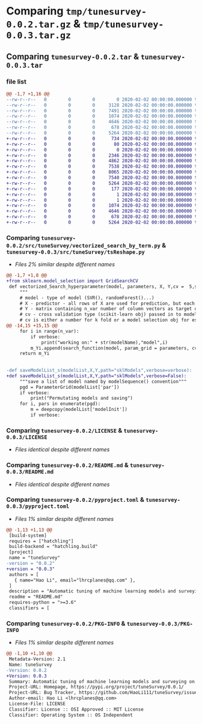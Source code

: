 # Comparing `tmp/tunesurvey-0.0.2.tar.gz` & `tmp/tunesurvey-0.0.3.tar.gz`

## Comparing `tunesurvey-0.0.2.tar` & `tunesurvey-0.0.3.tar`

### file list

```diff
@@ -1,7 +1,16 @@
--rw-r--r--   0        0        0        0 2020-02-02 00:00:00.000000 tunesurvey-0.0.2/src/tuneSurvey/__init__.py
--rw-r--r--   0        0        0     3128 2020-02-02 00:00:00.000000 tunesurvey-0.0.2/src/tuneSurvey/sklearn_modelList.py
--rw-r--r--   0        0        0     7491 2020-02-02 00:00:00.000000 tunesurvey-0.0.2/src/tuneSurvey/vectorized_search_by_term.py
--rw-r--r--   0        0        0     1074 2020-02-02 00:00:00.000000 tunesurvey-0.0.2/LICENSE
--rw-r--r--   0        0        0     4646 2020-02-02 00:00:00.000000 tunesurvey-0.0.2/README.md
--rw-r--r--   0        0        0      678 2020-02-02 00:00:00.000000 tunesurvey-0.0.2/pyproject.toml
--rw-r--r--   0        0        0     5264 2020-02-02 00:00:00.000000 tunesurvey-0.0.2/PKG-INFO
+-rw-r--r--   0        0        0      734 2020-02-02 00:00:00.000000 tunesurvey-0.0.3/demo.py
+-rw-r--r--   0        0        0       80 2020-02-02 00:00:00.000000 tunesurvey-0.0.3/setup.py
+-rw-r--r--   0        0        0        0 2020-02-02 00:00:00.000000 tunesurvey-0.0.3/src/tuneSurvey/__init__.py
+-rw-r--r--   0        0        0     2346 2020-02-02 00:00:00.000000 tunesurvey-0.0.3/src/tuneSurvey/cleansing.py
+-rw-r--r--   0        0        0     4862 2020-02-02 00:00:00.000000 tunesurvey-0.0.3/src/tuneSurvey/skLists.py
+-rw-r--r--   0        0        0     7538 2020-02-02 00:00:00.000000 tunesurvey-0.0.3/src/tuneSurvey/tsReshape.py
+-rw-r--r--   0        0        0     8065 2020-02-02 00:00:00.000000 tunesurvey-0.0.3/src/tuneSurvey/ts_torchLists.py
+-rw-r--r--   0        0        0     7540 2020-02-02 00:00:00.000000 tunesurvey-0.0.3/src/tuneSurvey/vectorized_search_by_term.py
+-rw-r--r--   0        0        0     5264 2020-02-02 00:00:00.000000 tunesurvey-0.0.3/tuneSurvey.egg-info/PKG-INFO
+-rw-r--r--   0        0        0      177 2020-02-02 00:00:00.000000 tunesurvey-0.0.3/tuneSurvey.egg-info/SOURCES.txt
+-rw-r--r--   0        0        0        1 2020-02-02 00:00:00.000000 tunesurvey-0.0.3/tuneSurvey.egg-info/dependency_links.txt
+-rw-r--r--   0        0        0        1 2020-02-02 00:00:00.000000 tunesurvey-0.0.3/tuneSurvey.egg-info/top_level.txt
+-rw-r--r--   0        0        0     1074 2020-02-02 00:00:00.000000 tunesurvey-0.0.3/LICENSE
+-rw-r--r--   0        0        0     4646 2020-02-02 00:00:00.000000 tunesurvey-0.0.3/README.md
+-rw-r--r--   0        0        0      678 2020-02-02 00:00:00.000000 tunesurvey-0.0.3/pyproject.toml
+-rw-r--r--   0        0        0     5264 2020-02-02 00:00:00.000000 tunesurvey-0.0.3/PKG-INFO
```

### Comparing `tunesurvey-0.0.2/src/tuneSurvey/vectorized_search_by_term.py` & `tunesurvey-0.0.3/src/tuneSurvey/tsReshape.py`

 * *Files 2% similar despite different names*

```diff
@@ -1,7 +1,8 @@
+from sklearn.model_selection import GridSearchCV
 def vectorized_Search_hyperparameter(model, parameters, X, Y,cv =  5,search_function = GridSearchCV,verbose =False):
     """
     # model - type of model (SVR(), randomForest()...)
     # X - predictor - all rows of X are used for prediction, but each model only gives on entry in Y
     # Y - matrix containing n_var number of column vectors as target of the prediction
     # cv - cross validation type (scikit-learn obj) passed in to model selection type.
     # cv is either a number for k fold or a model selection obj for esample, cv = TimeSeriesSplit(n_splits=2, max_train_size=None, test_size=2, gap=0)
@@ -14,15 +15,15 @@
     for i in range(n_var):
         if verbose:
             print("working on:" + str(modelName),"model",i)
         m_Yi.append(search_function(model, param_grid = parameters, cv=cv).fit(X,Y[:,i]))
     return m_Yi
 
 
-def saveModelList_s(modelList,X,Y,path="sklModels",verbose=verbose):
+def saveModelList_s(modelList,X,Y,path="sklModels",verbose=False):
     """save a list of model named by modelSequence() convention"""
     pgd = ParameterGrid(modelList['par'])
     if verbose:
         print("Permutating models and saving")
     for i, pars in enumerate(pgd):
         m = deepcopy(modelList['modelInit'])
         if verbose:
```

### Comparing `tunesurvey-0.0.2/LICENSE` & `tunesurvey-0.0.3/LICENSE`

 * *Files identical despite different names*

### Comparing `tunesurvey-0.0.2/README.md` & `tunesurvey-0.0.3/README.md`

 * *Files identical despite different names*

### Comparing `tunesurvey-0.0.2/pyproject.toml` & `tunesurvey-0.0.3/pyproject.toml`

 * *Files 1% similar despite different names*

```diff
@@ -1,13 +1,13 @@
 [build-system]
 requires = ["hatchling"]
 build-backend = "hatchling.build"
 [project]
 name = "tuneSurvey"
-version = "0.0.2"
+version = "0.0.3"
 authors = [
   { name="Hao Li", email="lhrcplanes@qq.com" },
 ]
 description = "Automatic tuning of machine learning models and surveying on the performance across subsets, variables, features, hyperparameters and pipelines"
 readme = "README.md"
 requires-python = ">=3.6"
 classifiers = [
```

### Comparing `tunesurvey-0.0.2/PKG-INFO` & `tunesurvey-0.0.3/PKG-INFO`

 * *Files 1% similar despite different names*

```diff
@@ -1,10 +1,10 @@
 Metadata-Version: 2.1
 Name: tuneSurvey
-Version: 0.0.2
+Version: 0.0.3
 Summary: Automatic tuning of machine learning models and surveying on the performance across subsets, variables, features, hyperparameters and pipelines
 Project-URL: Homepage, https://pypi.org/project/tuneSurvey/0.0.1/
 Project-URL: Bug Tracker, https://github.com/HaoLi111/tuneSurvey/issues
 Author-email: Hao Li <lhrcplanes@qq.com>
 License-File: LICENSE
 Classifier: License :: OSI Approved :: MIT License
 Classifier: Operating System :: OS Independent
```

